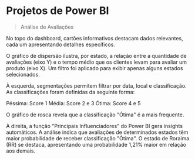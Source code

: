 

# Projetos de Power BI


> Análise de Avaliações

No topo do dashboard, cartões informativos destacam dados relevantes, cada um apresentando detalhes específicos.

O gráfico de dispersão ilustra, por estado, a relação entre a quantidade de avaliações (eixo Y) e o tempo médio que os clientes levam para avaliar um produto (eixo X). Um filtro foi aplicado para exibir apenas alguns estados selecionados.

À esquerda, segmentações permitem filtrar por data, local e classificação. As classificações foram definidas da seguinte forma:

Péssima: Score 1
Média: Score 2 e 3
Ótima: Score 4 e 5

O gráfico de rosca revela que a classificação "Ótima" é a mais frequente.

À direita, a função "Principais Influenciadores" do Power BI gera insights automáticos. A análise indica que avaliações de determinados estados têm maior probabilidade de receber classificação "Ótima". O estado de Roraima (RR) se destaca, apresentando uma probabilidade 1,21% maior em relação aos demais.


